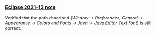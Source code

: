### [Eclipse 2021-12 note ](https://stackoverflow.com/questions/4922305/how-to-change-font-size-in-eclipse-for-java-text-editors)

Verified that the path described (_Window → Preferences, General → Appearance → Colors and Fonts → Java → Java Editor Text Font_) is still correct.
